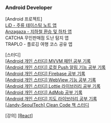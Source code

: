 ### Android Developer

[Android 프로젝트]  
[LiD - 주류 테이스팅 노트 앱](https://github.com/zzoaJW/Lid)  
[Anzagaza - 지하철 환승 및 하차 앱](https://github.com/zzoaJW/Anzagaza)  
CATCHA 무인판매점 도난 탐지 앱  
TRAPLO - 플로깅 여행 코스 공유 앱  

[스터디]  
[[Android 개인 스터디] MVVM 패턴 공부 기록](https://github.com/zzoaJW/MvvmTest)  
[[Android 개인 스터디] 로컬 Push 알림 기능 공부 기록](https://github.com/zzoaJW/PushAlarmTest)  
[[Android 개인 스터디] Firebase 공부 기록](https://github.com/zzoaJW/FbTest)  
[[Android 개인 스터디] WebView 기능 공부 기록](https://github.com/zzoaJW/WebViewTest)  
[[Android 개인 스터디] Lottie 라이브러리 공부 기록](https://github.com/zzoaJW/LottieTest)  
[[Android 개인 스터디] AdMob 공부 기록](https://blog.naver.com/zoooa16/222978704404)  
[[Android 개인 스터디] 지도 라이브러리 공부 기록](https://github.com/zzoaJW/MapTest)  
[[Jandy-SeoulTech] Clean Code 책 스터디](https://github.com/Jandy-SeoulTech/Clean_Code_Study)  

[강의]
[[React]]()



<!--
**zzoaJW/zzoaJW** is a ✨ _special_ ✨ repository because its `README.md` (this file) appears on your GitHub profile.

Here are some ideas to get you started:

- 🔭 I’m currently working on ...
- 🌱 I’m currently learning ...
- 👯 I’m looking to collaborate on ...
- 🤔 I’m looking for help with ...
- 💬 Ask me about ...
- 📫 How to reach me: ...
- 😄 Pronouns: ...
- ⚡ Fun fact: ...
-->

